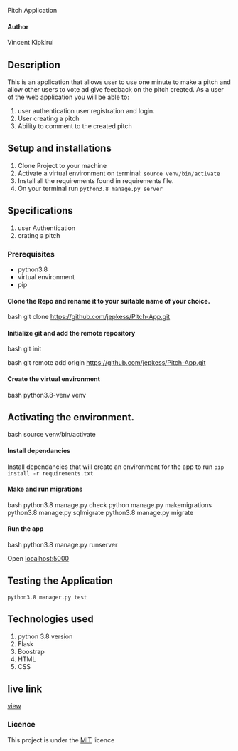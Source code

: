 Pitch Application
#### Author
Vincent Kipkirui 

## Description
This is an application that allows user to use one minute to make a pitch and allow other users to vote ad give feedback on the pitch created.
As a user of the web application you will be able to:
1. user authentication user registration and login.
2. User creating a pitch
3. Ability to comment to the created pitch


## Setup and installations
1. Clone Project to your machine
2. Activate a virtual environment on terminal: `source venv/bin/activate`
3. Install all the requirements found in requirements file.
4. On your terminal run `python3.8 manage.py server`

  
## Specifications
1. user Authentication
2.  crating a pitch  
### Prerequisites
* python3.8
* virtual environment
* pip
#### Clone the Repo and rename it to your suitable name of your choice.
bash
git clone https://github.com/jepkess/Pitch-App.git

#### Initialize git and add the remote repository
bash
git init

bash
git remote add origin https://github.com/jepkess/Pitch-App.git

#### Create  the virtual environment
bash
python3.8-venv venv
## Activating the environment.
bash
source venv/bin/activate

#### Install dependancies
Install dependancies that will create an environment for the app to run
`pip install -r requirements.txt`
#### Make and run migrations
bash
python3.8 manage.py check
python manage.py makemigrations 
python3.8 manage.py sqlmigrate 
python3.8 manage.py migrate

#### Run the app
bash
python3.8 manage.py runserver

Open [localhost:5000](http://127.0.0.1:5000)
## Testing the Application
`python3.8 manager.py test`
## Technologies used
1.  python 3.8 version
2. Flask
3.  Boostrap
4.  HTML
5. CSS

## live link
[view](https://pitchapplication.herokuapp.com)

### Licence
This project is under the  [MIT](LICENSE.md) licence
